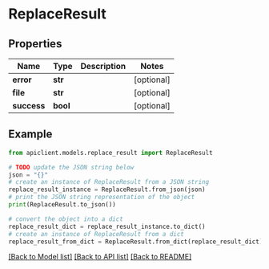 # ReplaceResult


## Properties

Name | Type | Description | Notes
------------ | ------------- | ------------- | -------------
**error** | **str** |  | [optional] 
**file** | **str** |  | [optional] 
**success** | **bool** |  | [optional] 

## Example

```python
from apiclient.models.replace_result import ReplaceResult

# TODO update the JSON string below
json = "{}"
# create an instance of ReplaceResult from a JSON string
replace_result_instance = ReplaceResult.from_json(json)
# print the JSON string representation of the object
print(ReplaceResult.to_json())

# convert the object into a dict
replace_result_dict = replace_result_instance.to_dict()
# create an instance of ReplaceResult from a dict
replace_result_from_dict = ReplaceResult.from_dict(replace_result_dict)
```
[[Back to Model list]](../README.md#documentation-for-models) [[Back to API list]](../README.md#documentation-for-api-endpoints) [[Back to README]](../README.md)


